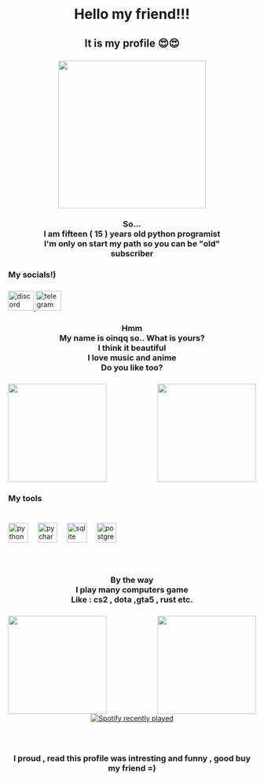 <br clear="both">

<h1 align="center">Hello my friend!!!</h1>

###

<h2 align="center">It is my profile 😍😍</h2>

###

<div align="center">
  <img height="300" src="https://i.pinimg.com/originals/1f/a2/2b/1fa22befc10e3cbacd58c5b407a97997.gif"  />
</div>

###

<h3 align="center">So...<br>I am fifteen ( 15 ) years old python programist<br>I'm only on start my path so you can be "old" <br>subscriber</h3>

###

<h3 align="left">My socials!)</h3>

###

<div align="left">
  <a href="https://discord.com/users/944632344105586730" target="_blank">
    <img src="https://raw.githubusercontent.com/maurodesouza/profile-readme-generator/master/src/assets/icons/social/discord/default.svg" width="52" height="40" alt="discord logo"  />
  </a>
  <a href="https://t.me/oinqqq" target="_blank">
    <img src="https://raw.githubusercontent.com/maurodesouza/profile-readme-generator/master/src/assets/icons/social/telegram/default.svg" width="52" height="40" alt="telegram logo"  />
  </a>
</div>

###

<h3 align="center">Hmm<br>My name is oinqq so..  What is yours?<br>I think it beautiful<br>I love music and anime<br>Do you like too?</h3>

###

<img align="right" height="200" src="https://i.pinimg.com/originals/be/6d/ed/be6ded46b365626b0812a41b75875d59.gif"  />

###

<img align="left" height="200" src="https://i.pinimg.com/originals/36/4e/a6/364ea6cd7bfd00a0260aaf6e2602cd4d.gif"  />

###

<br clear="both">

<h3 align="left">My tools</h3>

###

<br clear="both">

<div align="left">
  <img src="https://cdn.jsdelivr.net/gh/devicons/devicon/icons/python/python-original.svg" height="40" alt="python logo"  />
  <img width="12" />
  <img src="https://cdn.jsdelivr.net/gh/devicons/devicon/icons/pycharm/pycharm-original.svg" height="40" alt="pycharm logo"  />
  <img width="12" />
  <img src="https://cdn.jsdelivr.net/gh/devicons/devicon/icons/sqlite/sqlite-original.svg" height="40" alt="sqlite logo"  />
  <img width="12" />
  <img src="https://cdn.jsdelivr.net/gh/devicons/devicon/icons/postgresql/postgresql-original.svg" height="40" alt="postgresql logo"  />
</div>

###

<br clear="both">

<h3 align="center">By the way<br>I play many computers game <br>Like : cs2 , dota ,gta5 , rust etc.</h3>

###

<img align="left" height="200" src="https://i.pinimg.com/originals/70/84/c6/7084c682f10716fcaf0469b550a92b6a.gif"  />

###

<img align="right" height="200" src="https://i.pinimg.com/originals/93/5c/20/935c20419ae5f3e92c11c864b507f48a.gif"  />

###

<br clear="both">

<div align="center">
  <a href="https://open.spotify.com/user/xbumaa65uudltqwj0fvl6zxvf">
    <img src="https://spotify-recently-played-readme.vercel.app/api?user=xbumaa65uudltqwj0fvl6zxvf&count=3" alt="Spotify recently played"  />
  </a>
</div>

###

<br clear="both">

<h3 align="center">I proud , read this profile was intresting and funny , good buy my friend =)</h3>

###
